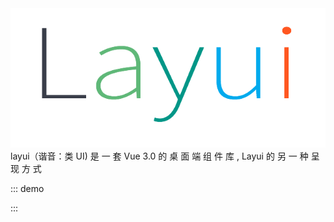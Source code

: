<img src="../../../src/assets/logo-2.png" />

<lay-block>
layui（谐音：类 UI) 是 一 套 Vue 3.0 的 桌 面 端 组 件 库 , Layui 的 另 一 种 呈 现 方 式
</lay-block>

::: demo

<template>
    <lay-timeline>
        <lay-timeline-item title="2021年，layui vue 里程碑版本 1.0 发布" simple></lay-timeline-item>
        <lay-timeline-item title="2017年，layui 里程碑版本 2.0 发布" simple></lay-timeline-item>
        <lay-timeline-item title="2016年，layui 首个版本发布" simple></lay-timeline-item>
        <lay-timeline-item title="2015年，layui 孵化" simple></lay-timeline-item>
    </lay-timeline>
</template>

<script>
import { ref } from 'vue'

export default {
  setup() {

    return {
    }
  }
}
</script>

:::